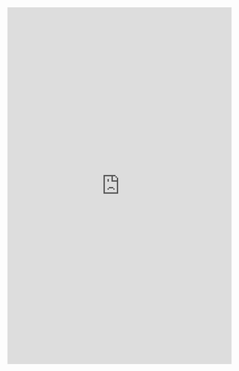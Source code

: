 <iframe class="repl" width="100%" height="800px" frameborder="0" src="https://repl.it/@azablan/hasAllVowels?lite=true"></iframe>

